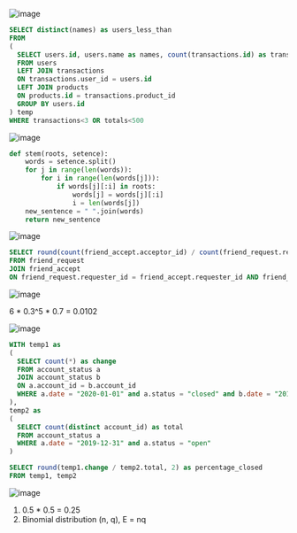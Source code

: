 ![image](https://user-images.githubusercontent.com/76275089/184062202-c227d555-795b-4cf1-b903-631fb36122a7.png)

```SQL
SELECT distinct(names) as users_less_than
FROM 
(
  SELECT users.id, users.name as names, count(transactions.id) as transactions, sum(transactions.quantity\*products.price) as totals
  FROM users
  LEFT JOIN transactions 
  ON transactions.user_id = users.id
  LEFT JOIN products
  ON products.id = transactions.product_id
  GROUP BY users.id
) temp
WHERE transactions<3 OR totals<500
```

![image](https://user-images.githubusercontent.com/76275089/184286197-a8b0c4a0-8e5a-4e1a-b3a8-b79cbf3a4776.png)

```python
def stem(roots, setence):
    words = setence.split()
    for j in range(len(words)):
        for i in range(len(words[j])):
            if words[j][:i] in roots:
                words[j] = words[j][:i] 
                i = len(words[j])           
    new_sentence = " ".join(words)
    return new_sentence
```

![image](https://user-images.githubusercontent.com/76275089/184458214-a379453f-8df7-48af-a770-e60aff4e9d72.png)

```SQL
SELECT round(count(friend_accept.acceptor_id) / count(friend_request.requester_id), 4)
FROM friend_request
JOIN friend_accept
ON friend_request.requester_id = friend_accept.requester_id AND friend_request.requested_id = friend_accept.acceptor_id
```

![image](https://user-images.githubusercontent.com/76275089/184553413-2016f095-211d-4846-8dc3-11a156a59c17.png)

6 * 0.3^5 * 0.7 = 0.0102


![image](https://user-images.githubusercontent.com/76275089/184553578-d916b5ff-26cd-471d-a763-a6c86dcabcfc.png)

```SQL
WITH temp1 as
(
  SELECT count(*) as change
  FROM account_status a
  JOIN account_status b
  ON a.account_id = b.account_id
  WHERE a.date = "2020-01-01" and a.status = "closed" and b.date = "2019-12-31" and b.status = "open"
),
temp2 as
(
  SELECT count(distinct account_id) as total
  FROM account_status a
  WHERE a.date = "2019-12-31" and a.status = "open"
)

SELECT round(temp1.change / temp2.total, 2) as percentage_closed
FROM temp1, temp2
```


![image](https://user-images.githubusercontent.com/76275089/194732556-3f22e7bc-901b-4fdc-9a2a-da58861a7134.png)

1. 0.5 * 0.5 = 0.25
2. Binomial distribution (n, q), E = nq


